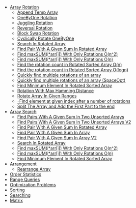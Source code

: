 * [Array Rotation](Rotation)
    * [Append Temp Array](Rotation/AppendTempArray.py)
    * [OneByOne Rotation](Rotation/OneByOne.py)
    * [Juggling Rotation](Rotation/Juggling.py)
    * [Reversal Rotation](Rotation/Reversal.py)
    * [Block Swap Rotation](Rotation/BlockSwap.py)
    * [Cyclically Rotate OneByOne](Rotation/Cyclically.py)
    * [Search In Rotated Array](Rotation/SearchInRotated.py)
    * [Find Pair With A Given Sum In Rotated Array](Rotation/PairWithGivenSumRotatedArr.py)
    * [Find maxSUM(i*arr[i]) With Only Rotations O(n^2)](Rotation/MaxSumRotation.py)
    * [Find maxSUM(i*arr[i]) With Only Rotations O(n)](Rotation/MaxSumRotationV2.py)
    * [Find the rotation count in Rotated Sorted Array O(n)](Rotation/RotationCount.py)
    * [Find the rotation count in Rotated Sorted Array O(logn)](Rotation/RotationCountV2.py)
    * [Quickly find multiple rotations of an array](Rotation/MultipleRotations.py)
    * [Quickly find multiple rotations of an array (SpaceOpt)](Rotation/MultipleRotationsV2.py)
    * [Find Minimum Element In Rotated Sorted Array](Rotation/FindMinInRotatedSortedArr.py)
    * [Rotation With Max Hamming Distance](Rotation/MaxHammingDistance.py)
    * [Rotate Array In Given Ranges](Rotation/RotateInGivenRanges.py)
    * [-Find element at given index after a number of rotations](Rotation/FindAfterNRotations.py)
    * [Split The Array and Add the First Part to the end](Rotation/SplitAndAppend.py)
* [Array Search](Search)
    * [Find Pairs With A Given Sum In Two Unsorted Arrays](Search/PairsTwoUnsortedArraysV1.py)
    * [Find Pairs With A Given Sum In Two Unsorted Arrays V2](Search/PairsTwoUnsortedArraysV2.py)
    * [Find Pair With A Given Sum In Rotated Array](Rotation/PairWithGivenSumRotatedArr.py)
    * [Find Pair With A Given Sum In Array](Search/PairWithSumV1.py)
    * [Find Pair With A Given Sum In Array V2](Search/PairWithSumV2.py)
    * [Search In Rotated Array](Rotation/SearchInRotated.py)
    * [Find maxSUM(i*arr[i]) With Only Rotations O(n^2)](Rotation/MaxSumRotation.py)
    * [Find maxSUM(i*arr[i]) With Only Rotations O(n)](Rotation/MaxSumRotationV2.py)
    * [Find Minimum Element In Rotated Sorted Array](Rotation/FindMinInRotatedSortedArr.py)
* [Arrangement](Arrangement)
    * [Rearrange Array]()
* [Order Statistics]()
* [Range Queries]()
* [Optimization Problems]()
* [Sorting]()
* [Searching]()
* [Matrix]()